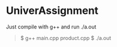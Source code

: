 # UniverAssignment
Just compile with g++ and run ./a.out
 > $ g++ main.cpp product.cpp
 > $ ./a.out
